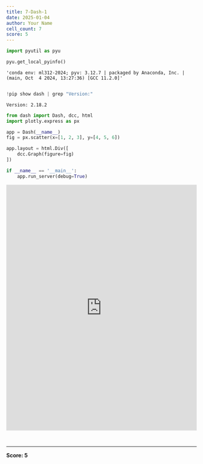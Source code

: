 ```yaml
---
title: 7-Dash-1
date: 2025-01-04
author: Your Name
cell_count: 7
score: 5
---
```


```python
import pyutil as pyu
```


```python
pyu.get_local_pyinfo()
```




    'conda env: ml312-2024; pyv: 3.12.7 | packaged by Anaconda, Inc. | (main, Oct  4 2024, 13:27:36) [GCC 11.2.0]'




```python

```


```python
!pip show dash | grep "Version:"
```

    Version: 2.18.2



```python
from dash import Dash, dcc, html
import plotly.express as px

app = Dash(__name__)
fig = px.scatter(x=[1, 2, 3], y=[4, 5, 6])

app.layout = html.Div([
    dcc.Graph(figure=fig)
])

if __name__ == '__main__':
    app.run_server(debug=True)
```



<iframe
    width="100%"
    height="650"
    src="http://127.0.0.1:8050/"
    frameborder="0"
    allowfullscreen

></iframe>




```python

```


```python

```


---
**Score: 5**